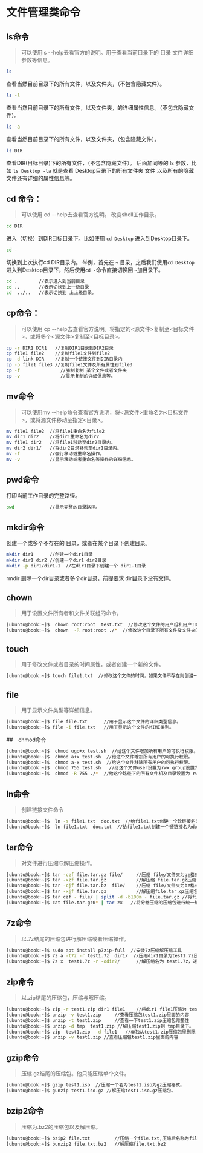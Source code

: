 # 文件管理类命令
## ls命令 
> 可以使用ls --help去看官方的说明。用于查看当前目录下的 目录 文件详细参数等信息。

``` bash
ls 
```
查看当然目前目录下的所有文件，以及文件夹，（不包含隐藏文件）。
``` bash
ls -l
```
查看当然目前目录下的所有文件，以及文件夹，的详细属性信息。（不包含隐藏文件）。
``` bash
ls -a
```
查看当然目前目录下的所有文件，以及文件夹，（包含隐藏文件）。
``` bash
ls DIR
```
查看DIR(目标目录)下的所有文件，（不包含隐藏文件）。 后面加同等的 ls 参数，比如 `ls Desktop -la` 就是查看 Desktop目录下的所有文件夹 文件 以及所有的隐藏文件还有详细的属性信息等。

## cd 命令： 
> 可以使用 cd --help去查看官方说明。 改变shell工作目录。

``` bash
cd DIR
```

进入（切换）到DIR目标目录下。比如使用 `cd Desktop` 进入到Desktop目录下。

``` bash
cd -
```

切换到上次执行cd DIR目录内。 举例，首先在 `~`  目录，之后我们使用`cd Desktop`进入到Desktop目录下，然后使用`cd -`命令直接切换回 `~`加目录下。

``` bash
cd .        //表示进入到当前目录
cd ..       //表示切换到上一级目录
cd  ../..   //表示切换到 上上级目录。
```



## cp命令：

>  可以使用 cp --help去查看官方说明。将指定的<源文件>复制至<目标文件>，或将多个<源文件>复制至<目标目录>。

``` bash
cp -r DIR1 DIR1   //复制DIR1目录到DIR2目录
cp file1 file2	  //复制file1文件到file2
cp -d link DIR    //复制一个链接文件到DIR目录内
cp -p file1 file3 //复制file1文件及所有属性到file3
cp -f 				//强制复制 某个文件或者文件夹
cp -v 				//显示复制的详细信息等。
```



## mv命令

> 可以使用mv --help命令查看官方说明，将<源文件>重命名为<目标文件>，或将源文件移动至指定<目录>。

``` bash
mv file1 file2  //将file1重命名为file2
mv dir1 dir2	//将dir1重命名为dir2
mv file1 dir2	//将file1移动至dir2目录内。
mv dir2 dir1/	//将dir2目录移动至dir1目录内。
mv -f 			//强行移动或重命名操作。
mv -v 			//显示移动或者重命名等操作的详细信息。
```



## pwd命令

打印当前工作目录的完整路径。

``` bash
pwd				//显示完整的目录路径。
```



## mkdir命令

创建一个或多个不存在的 目录，或者在某个目录下创建目录。

``` bash
mkdir dir1  	//创建一个dir1目录
mkdir dir1 dir2 //创建一个dir1 dir2目录
mkdir -p dir1/dir1.1  //在dir1目录下创建一个 dir1.1目录
```

rmdir 删除一个dir目录或者多个dir目录，前提要求 dir目录下没有文件。

## chown

> 用于设置文件所有者和文件关联组的命令。

```bash
[ubuntu@book:~]$  chown root:root  test.txt  //修改这个文件的用户组和用户ID。
[ubuntu@book:~]$  chown  -R root:root ./*  //修改这个目录下所有文件及文件夹的用户组和用户ID。
```



## touch

> 用于修改文件或者目录的时间属性，或者创建一个新的文件。

```bash
[ubuntu@book:~]$ touch file1.txt  //修改这个文件的时间，如果文件不存在则创建一个文件。
```



## file

> 用于显示文件类型等详细信息。

```bash
[ubuntu@book:~]$ file file.txt  	//用于显示这个文件的详细类型信息。
[ubuntu@book:~]$ file -i file.txt  	//用于显示这个文件的MIME类别。
```
##　chmod命令





```bash
[ubuntu@book:~]$  chmod ugo+x test.sh  //给这个文件增加所有用户的可执行权限。
[ubuntu@book:~]$  chmod a+x test.sh  //给这个文件增加所有用户的可执行权限。
[ubuntu@book:~]$  chmod a-x test.sh  //给这个文件移除所有用户的可执行权限。
[ubuntu@book:~]$  chmod 755 test.sh   //给这个文件user设置为rwx group设置为r x,给其它用户也是设置为r x.
[ubuntu@book:~]$  chmod -R 755 ./*  //给这个路径下的所有文件机及目录设置为 rwx rx rx权限。
```



## ln命令

> 创建链接文件命令

```bash
[ubuntu@book:~]$  ln -s file1.txt  doc.txt  //给file1.txt创建一个软链接名为doc.txt
[ubuntu@book:~]$  ln file1.txt  doc.txt  //给file1.txt创建一个硬链接名为doc.txt
```



## tar命令

> 对文件进行压缩与解压缩操作。

```bash
[ubuntu@book:~]$ tar -czf file.tar.gz file/   	//压缩 file/文件夹为gz格式，压缩包名称为 file.tar.gz
[ubuntu@book:~]$ tar -xzf file.tar.gz 	 		//解压缩 file.tar.gz压缩包
[ubuntu@book:~]$ tar -cjf file.tar.bz  file/ 	//压缩 file/文件夹为bz格式，压缩包名称为 file.tar.bz
[ubuntu@book:~]$ tar -xjf file.tar.gz 			//解压缩file.tar.gz压缩包.
[ubuntu@book:~]$ tar czf - file/ | split -d -b100m - file.tar.gz //将file文件夹进行分割，以100M大小进行分割操作，生产的压缩包格式为 file.tar.gz
[ubuntu@book:~]$ cat file.tar.gz0* | tar zx   //将分卷压缩的压缩包进行统一解压缩操作。
```



## 7z命令

> 以.7z结尾的压缩包进行解压缩或者压缩操作。

```bash
[ubuntu@book:~]$ sudo apt install p7zip-full  //安装7z压缩解压缩工具
[ubuntu@book:~]$ 7z a -t7z -r test1.7z  dir1/  //压缩dir1目录为test1.7z压缩包。
[ubuntu@book:~]$ 7z x  test1.7z -r -odir2/		//解压缩名为 test1.7z，递归解压输出到dir2目录内。
```



## zip命令

> 以.zip结尾的压缩包，压缩与解压缩。

```bash
[ubuntu@book:~]$ zip -r test1.zip dir1 file1 	//将dir1 file1压缩为 test1.zip压缩包。
[ubuntu@book:~]$ unzip -v test1.zip 	//查看压缩包test1.zip里面的内容
[ubuntu@book:~]$ unzip -t test1.zip		//查看一下test1.zip压缩包完整性
[ubuntu@book:~]$ unzip -d tmp  test1.zip //解压缩test1.zip到 tmp目录下。
[ubuntu@book:~]$ zip  test1.zip  -d file1	//单独从test1.zip压缩包里删除 file1文件。
[ubuntu@book:~]$ unzip -v test1.zip //查看压缩包test1.zip里面的内容
```



## gzip命令

> 压缩.gz结尾的压缩包。他只能压缩单个文件。

```bash
[ubuntu@book:~]$ gzip test1.iso  //压缩一个名为test1.iso为gz压缩格式。
[ubuntu@book:~]$ gunzip test1.iso.gz //解压缩test1.iso.gz压缩包。
```



## bzip2命令

> 压缩为.bz2的压缩包以及解压缩。

```bash
[ubuntu@book:~]$ bzip2 file.txt  		//压缩一个file.txt,压缩后名称为file.txt.bz2 
[ubuntu@book:~]$ bunzip2 file.txt.bz2   //解压缩file.txt.bz2 
```
